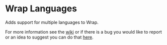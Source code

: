 # Wrap Languages
Adds support for multiple languages to Wrap.

For more information see the [wiki](https://github.com/eprovst/wrap/wiki) or if there is a bug you would like to report
or an idea to suggest you can do that [here](https://github.com/eprovst/wrap/issues).
